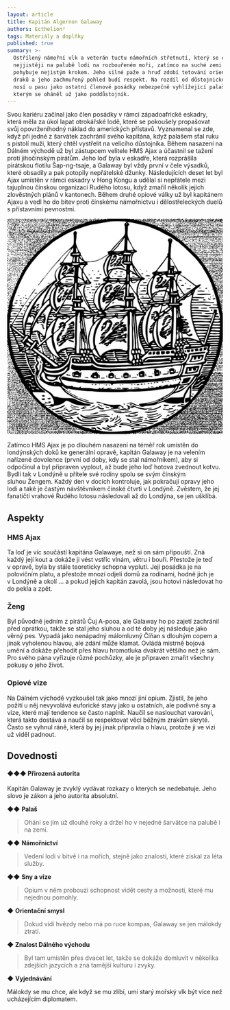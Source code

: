 ```yaml
---
layout: article
title: Kapitán Algernon Galaway
authors: Ecthelion²
tags: Materiály a doplňky
published: true
summary: >-
  Ostřílený námořní vlk a veterán tuctu námořních střetnutí, který se cítí
  nejjistěji na palubě lodi na rozbouřeném moři, zatímco na suché zemi se
  pohybuje nejistým krokem. Jeho silné paže a hruď zdobí tetování orientálních
  draků a jeho zachmuřený pohled budí respekt. Na rozdíl od důstojnické šavle
  nosí u pasu jako ostatní členové posádky nebezpečně vyhlížející palaš, se
  kterým se oháněl už jako poddůstojník.
---
```


Svou kariéru začínal jako člen posádky v rámci západoafrické eskadry, která měla za úkol lapat otrokářské lodě, které se pokoušely propašovat svůj opovrženíhodný náklad do amerických přístavů. Vyznamenal se zde, když při jedné z šarvátek zachránil svého kapitána, když palašem sťal ruku s pistolí muži, který chtěl vystřelit na velícího důstojníka. Během nasazení na Dálném východě už byl zástupcem velitele HMS Ajax a účastnil se tažení proti jihočínským pirátům. Jeho loď byla v eskadře, která rozprášila pirátskou flotilu Šap-ng-tsaje, a Galaway byl vždy první v čele výsadků, které obsadily a pak potopily nepřátelské džunky. Následujících deset let byl Ajax umístěn v rámci eskadry v Hong Kongu a udělal si nepřátele mezi tajuplnou čínskou organizací Rudého lotosu, když zmařil několik jejich zlověstných plánů v kantonech. Během druhé opiové války už byl kapitánem Ajaxu a vedl ho do bitev proti čínskému námořnictvu i dělostřeleckých duelů s přístavními pevnostmi.

![](ship-3191808-960-720-opt.jpg)

Zatímco HMS Ajax je po dlouhém nasazení na téměř rok umístěn do londýnských doků ke generální opravě, kapitán Galaway je na velením nařízené dovolence (první od doby, kdy se stal námořníkem), aby si odpočinul a byl připraven vyplout, až bude jeho loď hotova zvednout kotvu. Bydlí tak v Londýně u přítele své rodiny spolu se svým čínským sluhou Žengem. Každý den v docích kontroluje, jak pokračují opravy jeho lodi a také je častým návštěvníkem čínské čtvrti v Londýně. Zvěstem, že jej fanatičtí vrahové Rudého lotosu následovali až do Londýna, se jen ušklíbá.

## Aspekty

### HMS Ajax

Ta loď je víc součástí kapitána Galawaye, než si on sám připouští. Zná každý její kout a dokáže ji vést vstříc vlnám, větru i bouři. Přestože je teď v opravě, byla by stále teoreticky schopna vyplutí. Její posádka je na polovičním platu, a přestože mnozí odjeli domů za rodinami, hodně jich je v Londýně a okolí … a pokud jejich kapitán zavolá, jsou hotovi následovat ho do pekla a zpět.

### Ženg

Byl původně jedním z pirátů Čuj A-pooa, ale Galaway ho po zajetí zachránil před oprátkou, takže se stal jeho sluhou a od té doby jej následuje jako věrný pes. Vypadá jako nenápadný málomluvný Číňan s dlouhým copem a jinak vyholenou hlavou, ale zdání může klamat. Ovládá mistrně bojová umění a dokáže přehodit přes hlavu hromotluka dvakrát většího než je sám. Pro svého pána vyřizuje různé pochůzky, ale je připraven zmařit všechny pokusy o jeho život.

### Opiové vize

Na Dálném východě vyzkoušel tak jako mnozí jiní opium. Zjistil, že jeho požití u něj nevyvolává euforické stavy jako u ostatních, ale podivné sny a vize, které mají tendence se často naplnit. Naučil se naslouchat varování, která takto dostává a naučil se respektovat věci běžným zrakům skryté. Často se vyhnul ráně, která by jej jinak připravila o hlavu, protože ji ve vizi už viděl padnout.

## Dovednosti

#### ◆◆◆ Přirozená autorita

Kapitán Galaway je zvyklý vydávat rozkazy o kterých se nedebatuje. Jeho slovo je zákon a jeho autorita absolutní.

__◆◆__ __Palaš__

> Ohání se jím už dlouhé roky a držel ho v nejedné šarvátce na palubě i na zemi.

__◆◆__ __Námořnictví__

> Vedení lodi v bitvě i na mořích, stejně jako znalosti, které získal za léta služby.

__◆◆__ __Sny a vize__

> Opium v něm probouzí schopnost vidět cesty a možnosti, které mu nejednou pomohly.

__◆__ __Orientační smysl__

> Dokud vidí hvězdy nebo má po ruce kompas, Galaway se jen málokdy ztratí.

__◆__ __Znalost Dálného východu__

> Byl tam umístěn přes dvacet let, takže se dokáže domluvit v několika zdejších jazycích a zná tamější kulturu i zvyky.

__◆__ __Vyjednávání__

<p class="sample">Málokdy se mu chce, ale když se mu zlíbí, umí starý mořský vlk být více než ucházejícím diplomatem.</p>
